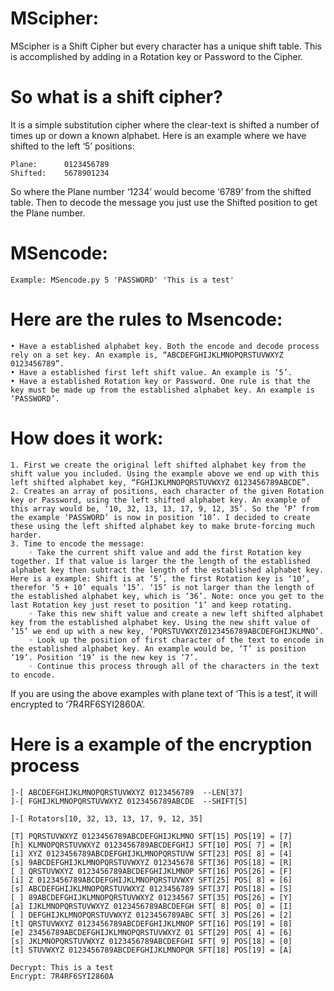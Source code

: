 # MScipher: 
MScipher is a Shift Cipher but every character has a unique shift table. This is accomplished by adding in a Rotation key or Password to the Cipher.

# So what is a shift cipher? 
It is a simple substitution cipher where the clear-text is shifted a number of times up or down a known alphabet. Here is an example where we have shifted to the left ‘5’ positions:
```
Plane:	    0123456789
Shifted:    5678901234
```

So where the Plane number ‘1234’ would become ‘6789’ from the shifted table. Then to decode the message you just use the Shifted position to get the Plane number. 



# MSencode: 
```
Example: MSencode.py 5 'PASSWORD' 'This is a test'
```

# Here are the rules to Msencode:
    • Have a established alphabet key. Both the encode and decode process rely on a set key. An example is, “ABCDEFGHIJKLMNOPQRSTUVWXYZ 0123456789”.
    • Have a established first left shift value. An example is ‘5’.
    • Have a established Rotation key or Password. One rule is that the key must be made up from the established alphabet key. An example is ‘PASSWORD’.

# How does it work:
    1. First we create the original left shifted alphabet key from the shift value you included. Using the example above we end up with this left shifted alphabet key, “FGHIJKLMNOPQRSTUVWXYZ 0123456789ABCDE”.
    2. Creates an array of positions, each character of the given Rotation key or Password, using the left shifted alphabet key. An example of this array would be, ‘10, 32, 13, 13, 17, 9, 12, 35’. So the ‘P’ from the example ‘PASSWORD’ is now in position ‘10’. I decided to create these using the left shifted alphabet key to make brute-forcing much harder. 
    3. Time to encode the message:
        ◦ Take the current shift value and add the first Rotation key together. If that value is larger the the length of the established alphabet key then subtract the length of the established alphabet key. Here is a example: Shift is at ‘5’, the first Rotation key is ‘10’, therefor ‘5 + 10’ equals ‘15’. ‘15’ is not larger than the length of the established alphabet key, which is ‘36’. Note: once you get to the last Rotation key just reset to position ‘1’ and keep rotating. 
        ◦ Take this new shift value and create a new left shifted alphabet key from the established alphabet key. Using the new shift value of ‘15’ we end up with a new key, ‘PQRSTUVWXYZ0123456789ABCDEFGHIJKLMNO’.
        ◦ Look up the position of first character of the text to encode in the established alphabet key. An example would be, ‘T’ is position ‘19’. Position ‘19’ is the new key is ‘7’.
        ◦ Continue this process through all of the characters in the text to encode.

If you are using the above examples with plane text of ‘This is a test’, it will encrypted to ‘7R4RF6SYI2860A’.


# Here is a example of the encryption process
```
]-[ ABCDEFGHIJKLMNOPQRSTUVWXYZ 0123456789  --LEN[37]
]-[ FGHIJKLMNOPQRSTUVWXYZ 0123456789ABCDE  --SHIFT[5]
 
]-[ Rotators[10, 32, 13, 13, 17, 9, 12, 35]
 
[T] PQRSTUVWXYZ 0123456789ABCDEFGHIJKLMNO SFT[15] POS[19] = [7]
[h] KLMNOPQRSTUVWXYZ 0123456789ABCDEFGHIJ SFT[10] POS[ 7] = [R]
[i] XYZ 0123456789ABCDEFGHIJKLMNOPQRSTUVW SFT[23] POS[ 8] = [4]
[s] 9ABCDEFGHIJKLMNOPQRSTUVWXYZ 012345678 SFT[36] POS[18] = [R]
[ ] QRSTUVWXYZ 0123456789ABCDEFGHIJKLMNOP SFT[16] POS[26] = [F]
[i] Z 0123456789ABCDEFGHIJKLMNOPQRSTUVWXY SFT[25] POS[ 8] = [6]
[s] ABCDEFGHIJKLMNOPQRSTUVWXYZ 0123456789 SFT[37] POS[18] = [S]
[ ] 89ABCDEFGHIJKLMNOPQRSTUVWXYZ 01234567 SFT[35] POS[26] = [Y]
[a] IJKLMNOPQRSTUVWXYZ 0123456789ABCDEFGH SFT[ 8] POS[ 0] = [I]
[ ] DEFGHIJKLMNOPQRSTUVWXYZ 0123456789ABC SFT[ 3] POS[26] = [2]
[t] QRSTUVWXYZ 0123456789ABCDEFGHIJKLMNOP SFT[16] POS[19] = [8]
[e] 23456789ABCDEFGHIJKLMNOPQRSTUVWXYZ 01 SFT[29] POS[ 4] = [6]
[s] JKLMNOPQRSTUVWXYZ 0123456789ABCDEFGHI SFT[ 9] POS[18] = [0]
[t] STUVWXYZ 0123456789ABCDEFGHIJKLMNOPQR SFT[18] POS[19] = [A]
 
Decrypt: This is a test
Encrypt: 7R4RF6SYI2860A

```



